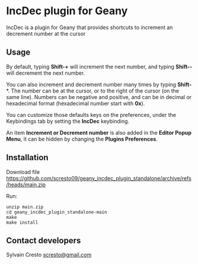 # IncDec plugin for Geany

IncDec is a plugin for Geany that provides shortcuts to increment an decrement number at the cursor

## Usage

By default, typing **Shift-+** will increment the next number, and typing **Shift--** will decrement the next number.

You can also increment and decrement number many times by typing **Shift-***. The number can be at the cursor, or to the right of the cursor (on the same line). Numbers can be negative and positive, and can be in decimal or hexadecimal format (hexadecimal number start with **0x**).

You can customize those defaults keys on the preferences, under the Keybindings tab by setting the **IncDec** keybinding.

An item **Increment or Decrement number** is also added in the **Editor Popup Menu**, it can be hidden by changing the **Plugins Preferences**.

## Installation

Download file https://github.com/scresto09/geany_incdec_plugin_standalone/archive/refs/heads/main.zip

Run:
```
unzip main.zip
cd geany_incdec_plugin_standalone-main
make
make install
```

## Contact developers

Sylvain Cresto <scresto@gmail.com>
